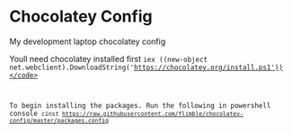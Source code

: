 # Chocolatey Config
My development laptop chocolatey config

Youll need chocolatey installed first 
<code>iex ((new-object net.webclient).DownloadString('https://chocolatey.org/install.ps1'))</code>

To begin installing the packages. Run the following in powershell console
<code>cinst https://raw.githubusercontent.com/flimble/chocolatey-config/master/packages.config</code>

